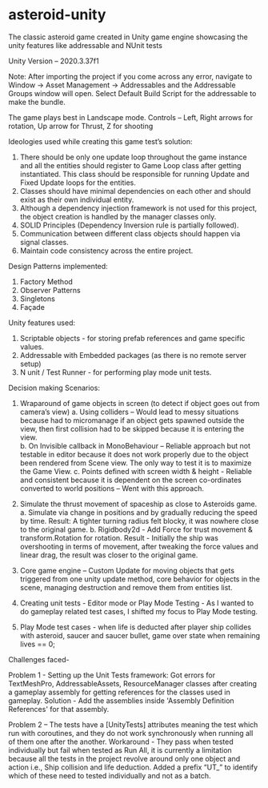 # asteroid-unity
The classic asteroid game created in Unity game engine showcasing the unity features like addressable and NUnit tests

Unity Version – 2020.3.37f1

Note: After importing the project if you come across any error, navigate to Window -> Asset Management -> Addressables and the Addressable Groups window will open. Select Default Build Script for the addressable to make the bundle.
  
 
The game plays best in Landscape mode.
        Controls – Left, Right arrows for rotation, Up arrow for Thrust, Z for shooting 

Ideologies used while creating this game test’s solution:
1.	There should be only one update loop throughout the game instance and all the entities should register to Game Loop class after getting instantiated. This class should be responsible for running Update and Fixed Update loops for the entities.
2.	Classes should have minimal dependencies on each other and should exist as their own individual entity.
3.	Although a dependency injection framework is not used for this project, the object creation is handled by the manager classes only.
4.	SOLID Principles (Dependency Inversion rule is partially followed).
5.	Communication between different class objects should happen via signal classes.
6.	Maintain code consistency across the entire project.

Design Patterns implemented:
1.	Factory Method 
2.	Observer Patterns
3.	Singletons
4.	Façade

Unity features used:
1.	Scriptable objects - for storing prefab references and game specific values.
2.	Addressable with Embedded packages (as there is no remote server setup) 
3.	N unit / Test Runner - for performing play mode unit tests.

Decision making Scenarios:
1.	Wraparound of game objects in screen (to detect if object goes out from camera’s view)
a.	Using colliders – Would lead to messy situations because had to micromanage if an object gets spawned outside the view, then first collision had to be skipped because it is entering the view.  
b.	On Invisible callback in MonoBehaviour – Reliable approach but not testable in editor because it does not work properly due to the object been rendered from Scene view. The only way to test it is to maximize the Game View.
c.	Points defined with screen width & height - Reliable and consistent because it is dependent on the screen co-ordinates converted to world positions – Went with this approach.

2.	Simulate the thrust movement of spaceship as close to Asteroids game.
a.	Simulate via change in positions and by gradually reducing the speed by time. 
Result: A tighter turning radius felt blocky, it was nowhere close to the original game.
b.	Rigidbody2d - Add Force for trust movement & transform.Rotation for rotation.
Result - Initially the ship was overshooting in terms of movement, after tweaking the force values and linear drag, the result was closer to the original game.
3.	Core game engine – Custom Update for moving objects that gets triggered from one unity update method, core behavior for objects in the scene, managing destruction and remove them from entities list.
4.	Creating unit tests - Editor mode or Play Mode Testing - As I wanted to do gameplay related test cases, I shifted my focus to Play Mode testing.
5.	Play Mode test cases - when life is deducted after player ship collides with asteroid, saucer and saucer bullet, game over state when remaining lives == 0;

Challenges faced-

Problem 1 - Setting up the Unit Tests framework:
Got errors for TextMeshPro, AddressableAssets, ResourceManager classes after creating a gameplay assembly for getting references for the classes used in gameplay.
Solution - Add the assemblies inside 'Assembly Definition References' for that assembly.

Problem 2 – The tests have a [UnityTests] attributes meaning the test which run with coroutines, and they do not work synchronously when running all of them one after the another. 
Workaround - They pass when tested individually but fail when tested as Run All, it is currently a limitation because all the tests in the project revolve around only one object and action i.e., Ship collision and life deduction. Added a prefix “UT_<TestNameForSpecificCondition>” to identify which of these need to tested individually and not as a batch.
